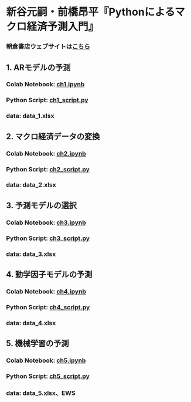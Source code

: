 # **新谷元嗣・前橋昂平『Pythonによるマクロ経済予測入門』**
### 朝倉書店ウェブサイトは[こちら](https://www.asakura.co.jp/detail.php?book_code=12901)

## 1. ARモデルの予測
### Colab Notebook: [ch1.ipynb](https://github.com/shintanilab/macro-forecast/blob/main/ch1.ipynb)
### Python Script: [ch1_script.py](https://github.com/shintanilab/macro-forecast/blob/main/ch1_script.py)
### data: data_1.xlsx

## 2. マクロ経済データの変換
### Colab Notebook: [ch2.ipynb](https://github.com/shintanilab/macro-forecast/blob/main/ch2.ipynb)
### Python Script: [ch2_script.py](https://github.com/shintanilab/macro-forecast/blob/main/ch2_script.py)
### data: data_2.xlsx

## 3. 予測モデルの選択
### Colab Notebook: [ch3.ipynb](https://github.com/shintanilab/macro-forecast/blob/main/ch3.ipynb)
### Python Script: [ch3_script.py]((https://github.com/shintanilab/macro-forecast/blob/main/ch3_script.py))
### data: data_3.xlsx

## 4. 動学因子モデルの予測
### Colab Notebook: [ch4.ipynb](https://github.com/shintanilab/macro-forecast/blob/main/ch4.ipynb)
### Python Script: [ch4_script.py]((https://github.com/shintanilab/macro-forecast/blob/main/ch4_script.py))
### data: data_4.xlsx

## 5. 機械学習の予測
### Colab Notebook: [ch5.ipynb](https://github.com/shintanilab/macro-forecast/blob/main/ch5.ipynb)
### Python Script: [ch5_script.py]((https://github.com/shintanilab/macro-forecast/blob/main/ch5_script.py))
### data: data_5.xlsx、EWS
